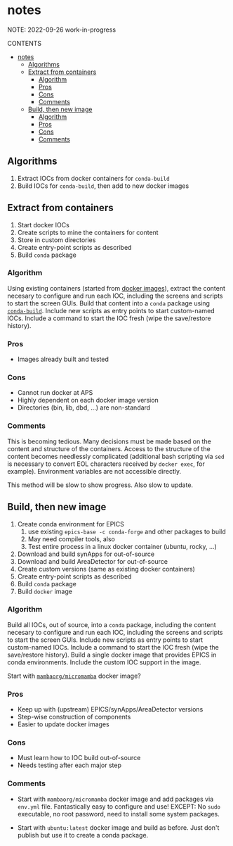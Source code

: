 # notes

NOTE: 2022-09-26 work-in-progress

CONTENTS

- [notes](#notes)
  - [Algorithms](#algorithms)
  - [Extract from containers](#extract-from-containers)
    - [Algorithm](#algorithm)
    - [Pros](#pros)
    - [Cons](#cons)
    - [Comments](#comments)
  - [Build, then new image](#build-then-new-image)
    - [Algorithm](#algorithm-1)
    - [Pros](#pros-1)
    - [Cons](#cons-1)
    - [Comments](#comments-1)

## Algorithms

1. Extract IOCs from docker containers for `conda-build`
2. Build IOCs for `conda-build`, then add to new docker images

## Extract from containers

1. Start docker IOCs
2. Create scripts to mine the containers for content
3. Store in custom directories
4. Create entry-point scripts as described
5. Build `conda` package

### Algorithm

Using existing containers (started from [docker
images](https://hub.docker.com/u/prjemian)), extract the content necesary to
configure and run each IOC, including the screens and scripts to start the
screen GUIs.  Build that content into a `conda` package using
[`conda-build`](https://docs.conda.io/projects/conda-build). Include new scripts
as entry points to start custom-named IOCs. Include a command to start the IOC
fresh (wipe the save/restore history).

### Pros

- Images already built and tested

### Cons

- Cannot run docker at APS
- Highly dependent on each docker image version
- Directories (bin, lib, dbd, ...) are non-standard

### Comments

This is becoming tedious.  Many decisions must be made based on the content and
structure of the containers.  Access to the structure of the content becomes
needlessly complicated (additional bash scripting via `sed` is necessary to
convert EOL characters received by `docker exec`, for example).  Environment
variables are not accessible directly.

This method will be slow to show progress.  Also slow to update.

## Build, then new image

1. Create conda environment for EPICS
   1. use existing `epics-base -c conda-forge` and other packages to build
   2. May need compiler tools, also
   3. Test entire process in a linux docker container (ubuntu, rocky, ...)
2. Download and build synApps for out-of-source
3. Download and build AreaDetector for out-of-source
4. Create custom versions (same as existing docker containers)
5. Create entry-point scripts as described
6. Build `conda` package
7. Build `docker` image

### Algorithm

Build all IOCs, out of source, into a `conda` package, including the content
necesary to configure and run each IOC, including the screens and scripts to
start the screen GUIs. Include new scripts as entry points to start custom-named
IOCs. Include a command to start the IOC fresh (wipe the save/restore history).
Build a single docker image that provides EPICS in conda environments.  Include
the custom IOC support in the image.

Start with [`mambaorg/micromamba`](https://hub.docker.com/r/mambaorg/micromamba) docker image?

### Pros

- Keep up with (upstream) EPICS/synApps/AreaDetector versions
- Step-wise construction of components
- Easier to update docker images

### Cons

- Must learn how to IOC build out-of-source
- Needs testing after each major step

### Comments

- Start with `mambaorg/micromamba` docker image and add packages via `env.yml`
  file.  Fantastically easy to configure and use!
  EXCEPT: No `sudo` executable, no root password, need to install some system packages.

- Start with `ubuntu:latest` docker image and build as before.  Just don't
  publish but use it to create a conda package.
